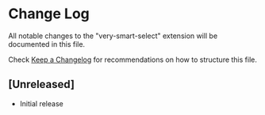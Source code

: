 # Change Log
All notable changes to the "very-smart-select" extension will be documented in this file.

Check [Keep a Changelog](http://keepachangelog.com/) for recommendations on how to structure this file.

## [Unreleased]
- Initial release